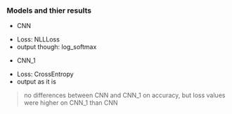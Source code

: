 ### Models and thier results
- CNN
 * Loss: NLLLoss
 * output though: log_softmax
- CNN_1
 * Loss: CrossEntropy
 * output as it is

> no differences between CNN and CNN_1 on accuracy, but loss values were higher on CNN_1 than CNN
